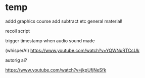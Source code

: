 # temp

addd graphics course add subtract etc general material!

recoil script

trigger timestamp when audio sound made

(whisperAI)
https://www.youtube.com/watch?v=YQWNuRTCcUk

autorig ai?

https://www.youtube.com/watch?v=jkpUfjNeSfk
